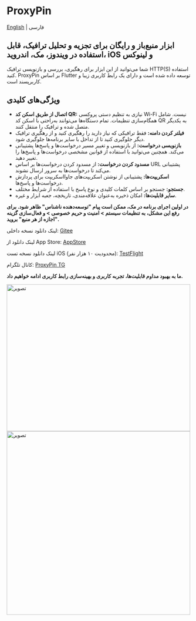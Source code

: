 # ProxyPin

[English](README_EN.md) | فارسی

## ابزار منبع‌باز و رایگان برای تجزیه و تحلیل ترافیک، قابل استفاده در ویندوز، مک، اندروید، iOS و لینوکس

شما می‌توانید از این ابزار برای رهگیری، بررسی و بازنویسی ترافیک HTTP(S) استفاده کنید. ProxyPin بر اساس Flutter توسعه داده شده است و دارای یک رابط کاربری زیبا و کاربرپسند است.

## ویژگی‌های کلیدی

* **اتصال از طریق اسکن کد QR:** نیازی به تنظیم دستی پروکسی Wi-Fi نیست. شامل همگام‌سازی تنظیمات. تمام دستگاه‌ها می‌توانند به‌راحتی با اسکن کد QR به یکدیگر متصل شده و ترافیک را منتقل کنند.
* **فیلتر کردن دامنه:** فقط ترافیکی که نیاز دارید را رهگیری کنید و از رهگیری ترافیک دیگر جلوگیری کنید تا از تداخل با سایر برنامه‌ها جلوگیری شود.
* **بازنویسی درخواست:** از بازنویسی و تغییر مسیر درخواست‌ها و پاسخ‌ها پشتیبانی می‌کند. همچنین می‌توانید با استفاده از قوانین مشخصی درخواست‌ها و پاسخ‌ها را تغییر دهید.
* **مسدود کردن درخواست:** از مسدود کردن درخواست‌ها بر اساس URL پشتیبانی می‌کند تا درخواست‌ها به سرور ارسال نشوند.
* **اسکریپت‌ها:** پشتیبانی از نوشتن اسکریپت‌های جاوااسکریپت برای پردازش درخواست‌ها و پاسخ‌ها.
* **جستجو:** جستجو بر اساس کلمات کلیدی و نوع پاسخ با استفاده از شرایط مختلف.
* **سایر قابلیت‌ها:** امکان ذخیره به‌عنوان علاقه‌مندی، تاریخچه، جعبه ابزار و غیره.

**در اولین اجرای برنامه در مک، ممکن است پیام "توسعه‌دهنده ناشناس" ظاهر شود. برای رفع این مشکل، به تنظیمات سیستم > امنیت و حریم خصوصی > و فعال‌سازی گزینه "اجازه از هر منبع" بروید.**

لینک دانلود نسخه داخلی: [Gitee](https://gitee.com/wanghongenpin/network-proxy-flutter/releases)

لینک دانلود از App Store: [AppStore](https://apps.apple.com/app/proxypin/id6450932949)

لینک دانلود نسخه تست iOS (محدودیت ۱۰ هزار نفر): [TestFlight](https://testflight.apple.com/join/gURGH6B4)

کانال تلگرام: [ProxyPin TG](https://t.me/proxypin_tg)

**ما به بهبود مداوم قابلیت‌ها، تجربه کاربری و بهینه‌سازی رابط کاربری ادامه خواهیم داد.**

<img alt="تصویر" width="500px" height="400px" src="https://github.com/wanghongenpin/network-proxy-flutter/assets/24794200/67a2feb1-f1c3-4c0c-8737-5abe62c34794"> <img alt="تصویر" height="500px" src="https://github.com/wanghongenpin/network_proxy_flutter/assets/24794200/1bb4b1ec-ec5c-44a7-add7-f0f94c8765b9">
